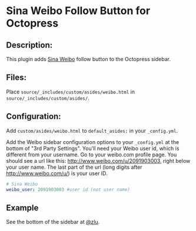Sina Weibo Follow Button for Octopress
============================

Description:
------------
This plugin adds [Sina Weibo](http://weibo.com) follow button to the Octopress sidebar.

Files:
------

Place `source/_includes/custom/asides/weibo.html` in `source/_includes/custom/asides/`.

Configuration:
--------------

Add `custom/asides/weibo.html` to `default_asides:` in your `_config.yml`.

Add the Weibo sidebar configuration options to your `_config.yml` at the bottom of "3rd Party
Settings". You'll need your Weibo user id, which is different from your username. Go to your weibo.com
profile page.  You should see a url like this: http://www.weibo.com/u/2091903003, right below your user name.
The last part of the url (long digits after http://www.weibo.com/u/) is your user ID.

```yaml
# Sina Weibo
weibo_user: 2091903003 #user id (not user name)
```

Example
------------

See the bottom of the sidebar at [@zlu](http://www.zlu.me).